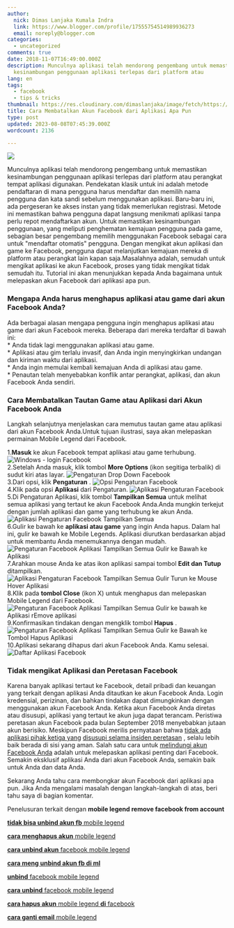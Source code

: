```yaml
---
author:
  nick: Dimas Lanjaka Kumala Indra
  link: https://www.blogger.com/profile/17555754514989936273
  email: noreply@blogger.com
categories:
  - uncategorized
comments: true
date: 2018-11-07T16:49:00.000Z
description: Munculnya aplikasi telah mendorong pengembang untuk memastikan
  kesinambungan penggunaan aplikasi terlepas dari platform atau
lang: en
tags:
  - facebook
  - tips & tricks
thumbnail: https://res.cloudinary.com/dimaslanjaka/image/fetch/https://www.tech-recipes.com/wp-content/uploads/2017/09/How-to-Unbind-an-App-Off-of-Facebook.png
title: Cara Membatalkan Akun Facebook dari Aplikasi Apa Pun
type: post
updated: 2023-08-08T07:45:39.000Z
wordcount: 2136

---
```


![](https://res.cloudinary.com/dimaslanjaka/image/fetch/https://www.tech-recipes.com/wp-content/uploads/2017/09/How-to-Unbind-an-App-Off-of-Facebook.png)

Munculnya aplikasi telah mendorong pengembang untuk memastikan kesinambungan penggunaan aplikasi terlepas dari platform atau perangkat tempat aplikasi digunakan. Pendekatan klasik untuk ini adalah metode pendaftaran di mana pengguna harus mendaftar dan memilih nama pengguna dan kata sandi sebelum menggunakan aplikasi. Baru-baru ini, ada pergeseran ke akses instan yang tidak memerlukan registrasi. Metode ini memastikan bahwa pengguna dapat langsung menikmati aplikasi tanpa perlu repot mendaftarkan akun. Untuk memastikan kesinambungan penggunaan, yang meliputi penghematan kemajuan pengguna pada game, sebagian besar pengembang memilih menggunakan Facebook sebagai cara untuk "mendaftar otomatis" pengguna. Dengan mengikat akun aplikasi dan game ke Facebook, pengguna dapat melanjutkan kemajuan mereka di platform atau perangkat lain kapan saja.Masalahnya adalah, semudah untuk mengikat aplikasi ke akun Facebook, proses yang tidak mengikat tidak semudah itu. Tutorial ini akan menunjukkan kepada Anda bagaimana untuk melepaskan akun Facebook dari aplikasi apa pun.

### Mengapa Anda harus menghapus aplikasi atau game dari akun Facebook Anda?

Ada berbagai alasan mengapa pengguna ingin menghapus aplikasi atau game dari akun Facebook mereka. Beberapa dari mereka terdaftar di bawah ini:  
\* Anda tidak lagi menggunakan aplikasi atau game.  
\* Aplikasi atau gim terlalu invasif, dan Anda ingin menyingkirkan undangan dan kiriman waktu dari aplikasi.  
\* Anda ingin memulai kembali kemajuan Anda di aplikasi atau game.  
\* Penautan telah menyebabkan konflik antar perangkat, aplikasi, dan akun Facebook Anda sendiri.

### Cara Membatalkan Tautan Game atau Aplikasi dari Akun Facebook Anda

Langkah selanjutnya menjelaskan cara memutus tautan game atau aplikasi dari akun Facebook Anda.Untuk tujuan ilustrasi, saya akan melepaskan permainan Mobile Legend dari Facebook.

1.**Masuk** ke akun Facebook tempat aplikasi atau game terhubung. ![Windows - login Facebook](https://www.tech-recipes.com/wp-content/uploads/2016/05/Windows-Facebook-login.png)  
2.Setelah Anda masuk, klik tombol **More Options** (ikon segitiga terbalik) di sudut kiri atas layar. ![Pengaturan Drop Down Facebook](https://www.tech-recipes.com/wp-content/uploads/2017/09/Facebook-Drop-Down-Settings.png)  
3.Dari opsi, klik **Pengaturan** . ![Opsi Pengaturan Facebook](https://www.tech-recipes.com/wp-content/uploads/2016/07/Facebook-Settings-option.png)  
4.Klik pada opsi **Aplikasi** dari Pengaturan. ![Aplikasi Pengaturan Facebook](https://www.tech-recipes.com/wp-content/uploads/2017/09/Facebook-Settings-Apps.png)  
5.Di Pengaturan Aplikasi, klik tombol **Tampilkan Semua** untuk melihat semua aplikasi yang tertaut ke akun Facebook Anda.Anda mungkin terkejut dengan jumlah aplikasi dan game yang terhubung ke akun Anda. ![Aplikasi Pengaturan Facebook Tampilkan Semua](https://www.tech-recipes.com/wp-content/uploads/2017/09/Facebook-Settings-Apps-Show-All.png)  
6.Gulir ke bawah ke **aplikasi atau game** yang ingin Anda hapus. Dalam hal ini, gulir ke bawah ke Mobile Legends. Aplikasi diurutkan berdasarkan abjad untuk membantu Anda menemukannya dengan mudah. ![Pengaturan Facebook Aplikasi Tampilkan Semua Gulir ke Bawah ke Aplikasi](https://www.tech-recipes.com/wp-content/uploads/2017/09/Facebook-Settings-Apps-Show-All-Scroll-Down-to-App.png)  
7.Arahkan mouse Anda ke atas ikon aplikasi sampai tombol **Edit dan Tutup** ditampilkan. ![Aplikasi Pengaturan Facebook Tampilkan Semua Gulir Turun ke Mouse Hover Aplikasi](https://www.tech-recipes.com/wp-content/uploads/2017/09/Facebook-Settings-Apps-Show-All-Scroll-Down-to-App-Hover-Mouse.png)  
8.Klik pada **tombol Close** (ikon X) untuk menghapus dan melepaskan Mobile Legend dari Facebook. ![Pengaturan Facebook Aplikasi Tampilkan Semua Gulir ke bawah ke Aplikasi rEmove aplikasi](https://www.tech-recipes.com/wp-content/uploads/2017/09/Facebook-Settings-Apps-Show-All-Scroll-Down-to-App-rEmove-app.png)  
9.Konfirmasikan tindakan dengan mengklik tombol **Hapus** . ![Pengaturan Facebook Aplikasi Tampilkan Semua Gulir ke Bawah ke Tombol Hapus Aplikasi](https://www.tech-recipes.com/wp-content/uploads/2017/09/Facebook-Settings-Apps-Show-All-Scroll-Down-to-App-Remove-Button.png)  
10.Aplikasi sekarang dihapus dari akun Facebook Anda. Kamu selesai. ![Daftar Aplikasi Facebook](https://www.tech-recipes.com/wp-content/uploads/2017/09/Facebook-Apps-List.png)

### Tidak mengikat Aplikasi dan Peretasan Facebook

Karena banyak aplikasi tertaut ke Facebook, detail pribadi dan keuangan yang terkait dengan aplikasi Anda ditautkan ke akun Facebook Anda. Login kredensial, perizinan, dan bahkan tindakan dapat dimungkinkan dengan menggunakan akun Facebook Anda. Ketika akun Facebook Anda diretas atau disusupi, aplikasi yang tertaut ke akun juga dapat terancam. Peristiwa peretasan akun Facebook pada bulan September 2018 menyebabkan jutaan akun berisiko. Meskipun Facebook merilis pernyataan bahwa [tidak ada aplikasi pihak ketiga yang](https://translate.googleusercontent.com/translate_c?depth=2&nv=1&rurl=translate.google.com&sl=en&sp=nmt4&tl=id&u=https://newsroom.fb.com/news/2018/10/facebook-login-update/&xid=17259,15700002,15700021,15700122,15700124,15700149,15700186,15700191,15700201&usg=ALkJrhgaokOr9SBlJWo99ddlHKSIw7Y_OQ) [disusupi selama insiden peretasan](https://translate.googleusercontent.com/translate_c?depth=2&nv=1&rurl=translate.google.com&sl=en&sp=nmt4&tl=id&u=https://newsroom.fb.com/news/2018/10/facebook-login-update/&xid=17259,15700002,15700021,15700122,15700124,15700149,15700186,15700191,15700201&usg=ALkJrhgaokOr9SBlJWo99ddlHKSIw7Y_OQ) , selalu lebih baik berada di sisi yang aman. Salah satu cara untuk [melindungi akun Facebook Anda](https://translate.googleusercontent.com/translate_c?depth=2&nv=1&rurl=translate.google.com&sl=en&sp=nmt4&tl=id&u=https://www.tech-recipes.com/rx/68342/facebook-hacked-how-to-protect-your-facebook-account-in-4-proven-ways/&xid=17259,15700002,15700021,15700122,15700124,15700149,15700186,15700191,15700201&usg=ALkJrhg67LE7fKhP_jx92pljK-sjTPe5ug) adalah untuk melepaskan aplikasi penting dari Facebook. Semakin eksklusif aplikasi Anda dari akun Facebook Anda, semakin baik untuk Anda dan data Anda.

Sekarang Anda tahu cara membongkar akun Facebook dari aplikasi apa pun. Jika Anda mengalami masalah dengan langkah-langkah di atas, beri tahu saya di bagian komentar.

Penelusuran terkait dengan **mobile legend remove facebook from account**

[**tidak bisa unbind akun fb** mobile legend](https://www.google.co.id/search?safe=strict&client=ms-android-xiaomi&gbv=1&q=tidak+bisa+unbind+akun+fb+mobile+legend&sa=X&ved=0ahUKEwizouDG3sLeAhUSSY8KHdYcA1kQ1QIILSgA)

[**cara menghapus akun** mobile legend](https://www.google.co.id/search?safe=strict&client=ms-android-xiaomi&gbv=1&q=cara+menghapus+akun+mobile+legend&sa=X&ved=0ahUKEwizouDG3sLeAhUSSY8KHdYcA1kQ1QIILigB)

[**cara unbind akun** facebook mobile legend](https://www.google.co.id/search?safe=strict&client=ms-android-xiaomi&gbv=1&q=cara+unbind+akun+facebook+mobile+legend&sa=X&ved=0ahUKEwizouDG3sLeAhUSSY8KHdYcA1kQ1QIILygC)

[**cara meng unbind akun fb di ml**](https://www.google.co.id/search?safe=strict&client=ms-android-xiaomi&gbv=1&q=cara+meng+unbind+akun+fb+di+ml&sa=X&ved=0ahUKEwizouDG3sLeAhUSSY8KHdYcA1kQ1QIIMCgD)

[**unbind** facebook mobile legend](https://www.google.co.id/search?safe=strict&client=ms-android-xiaomi&gbv=1&q=unbind+facebook+mobile+legend&sa=X&ved=0ahUKEwizouDG3sLeAhUSSY8KHdYcA1kQ1QIIMSgE)

[**cara unbind** facebook mobile legend](https://www.google.co.id/search?safe=strict&client=ms-android-xiaomi&gbv=1&q=cara+unbind+facebook+mobile+legend&sa=X&ved=0ahUKEwizouDG3sLeAhUSSY8KHdYcA1kQ1QIIMigF)

[**cara hapus akun** mobile legend **di** facebook](https://www.google.co.id/search?safe=strict&client=ms-android-xiaomi&gbv=1&q=cara+hapus+akun+mobile+legend+di+facebook&sa=X&ved=0ahUKEwizouDG3sLeAhUSSY8KHdYcA1kQ1QIIMygG)

[**cara ganti email** mobile legend](https://www.google.co.id/search?safe=strict&client=ms-android-xiaomi&gbv=1&q=cara+ganti+email+mobile+legend&sa=X&ved=0ahUKEwizouDG3sLeAhUSSY8KHdYcA1kQ1QIINCgH)